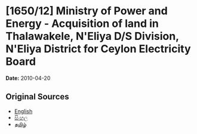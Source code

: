 # [1650/12] Ministry of Power and Energy  - Acquisition of  land in Thalawakele, N'Eliya D/S Division, N'Eliya District for Ceylon Electricity Board

**Date:** 2010-04-20

## Original Sources

- [English](https://documents.gov.lk/view/extra-gazettes/2010/4/1650-12_E.pdf)
- [සිංහල](https://documents.gov.lk/view/extra-gazettes/2010/4/1650-12_S.pdf)
- [தமிழ்](https://documents.gov.lk/view/extra-gazettes/2010/4/1650-12_T.pdf)
